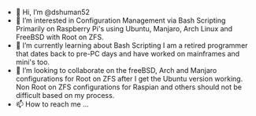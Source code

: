 - 👋 Hi, I’m @dshuman52
- 👀 I’m interested in Configuration Management via Bash Scripting
      Primarily on Raspberry Pi's using Ubuntu, Manjaro, Arch Linux and FreeBSD with Root on ZFS.
- 🌱 I’m currently learning about Bash Scripting
I am a retired programmer that dates back to pre-PC days and have worked on mainframes and mini's too.
- 💞️ I’m looking to collaborate on 
                        the freeBSD, Arch and Manjaro configurations for Root on ZFS 
                                after I get the Ubuntu version working.
                         Non Root on ZFS configurations for Raspian and others should not
                                be difficult based on my process.
- 📫 How to reach me ...

<!---
dshuman52/dshuman52 is a ✨ special ✨ repository because its `README.md` (this file) appears on your GitHub profile.
You can click the Preview link to take a look at your changes.
--->
